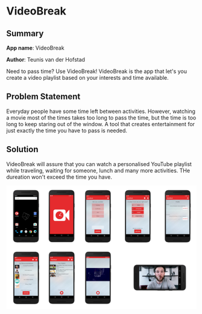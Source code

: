 # VideoBreak 

## Summary 
**App name**: VideoBreak

**Author**: Teunis van der Hofstad 

Need to pass time? Use VideoBreak! VideoBreak is the app that let's you create a video playlist based on your interests and time available. 

## Problem Statement 
Everyday people have some time left between activities. However, watching a movie most of the times takes too long to pass the time, but the time is too long to keep staring out of the window. A tool that creates entertainment for just exactly the time you have to pass is needed. 

## Solution 
VideoBreak will assure that you can watch a personalised YouTube playlist while traveling, waiting for someone, lunch and many more activities. THe dureation won't exceed the time you have. 

![Alt text](https://github.com/teunisvdh/ProjectApp/blob/master/doc/Screenoverview.jpg)

